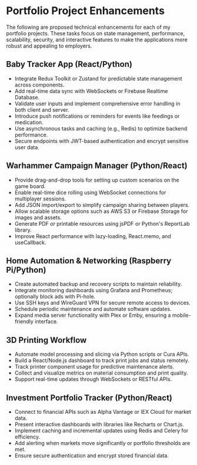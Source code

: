 # Portfolio Project Enhancements

The following are proposed technical enhancements for each of my portfolio projects. These tasks focus on state management, performance, scalability, security, and interactive features to make the applications more robust and appealing to employers.

## Baby Tracker App (React/Python)
- Integrate Redux Toolkit or Zustand for predictable state management across components.
- Add real-time data sync with WebSockets or Firebase Realtime Database.
- Validate user inputs and implement comprehensive error handling in both client and server.
- Introduce push notifications or reminders for events like feedings or medication.
- Use asynchronous tasks and caching (e.g., Redis) to optimize backend performance.
- Secure endpoints with JWT-based authentication and encrypt sensitive user data.

## Warhammer Campaign Manager (Python/React)
- Provide drag-and-drop tools for setting up custom scenarios on the game board.
- Enable real-time dice rolling using WebSocket connections for multiplayer sessions.
- Add JSON import/export to simplify campaign sharing between players.
- Allow scalable storage options such as AWS S3 or Firebase Storage for images and assets.
- Generate PDF or printable resources using jsPDF or Python's ReportLab library.
- Improve React performance with lazy-loading, React.memo, and useCallback.

## Home Automation & Networking (Raspberry Pi/Python)
- Create automated backup and recovery scripts to maintain reliability.
- Integrate monitoring dashboards using Grafana and Prometheus; optionally block ads with Pi-hole.
- Use SSH keys and WireGuard VPN for secure remote access to devices.
- Schedule periodic maintenance and automate software updates.
- Expand media server functionality with Plex or Emby, ensuring a mobile-friendly interface.

## 3D Printing Workflow
- Automate model processing and slicing via Python scripts or Cura APIs.
- Build a React/Node.js dashboard to track print jobs and status remotely.
- Track printer component usage for predictive maintenance alerts.
- Collect and visualize metrics on material consumption and print quality.
- Support real-time updates through WebSockets or RESTful APIs.

## Investment Portfolio Tracker (Python/React)
- Connect to financial APIs such as Alpha Vantage or IEX Cloud for market data.
- Present interactive dashboards with libraries like Recharts or Chart.js.
- Implement caching and incremental updates using Redis and Celery for efficiency.
- Add alerting when markets move significantly or portfolio thresholds are met.
- Ensure secure authentication and encrypt stored financial data.

